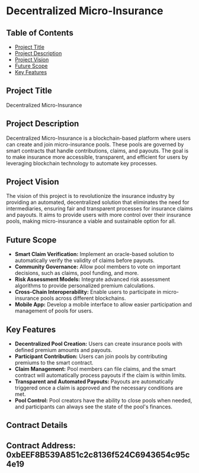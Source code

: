 # Decentralized Micro-Insurance

## Table of Contents
- [Project Title](#project-title)
- [Project Description](#project-description)
- [Project Vision](#project-vision)
- [Future Scope](#future-scope)
- [Key Features](#key-features)

## Project Title

Decentralized Micro-Insurance

## Project Description

Decentralized Micro-Insurance is a blockchain-based platform where users can create and join micro-insurance pools. These pools are governed by smart contracts that handle contributions, claims, and payouts. The goal is to make insurance more accessible, transparent, and efficient for users by leveraging blockchain technology to automate key processes.

## Project Vision

The vision of this project is to revolutionize the insurance industry by providing an automated, decentralized solution that eliminates the need for intermediaries, ensuring fair and transparent processes for insurance claims and payouts. It aims to provide users with more control over their insurance pools, making micro-insurance a viable and sustainable option for all.

## Future Scope

- **Smart Claim Verification:** Implement an oracle-based solution to automatically verify the validity of claims before payouts.
- **Community Governance:** Allow pool members to vote on important decisions, such as claims, pool funding, and more.
- **Risk Assessment Models:** Integrate advanced risk assessment algorithms to provide personalized premium calculations.
- **Cross-Chain Interoperability:** Enable users to participate in micro-insurance pools across different blockchains.
- **Mobile App:** Develop a mobile interface to allow easier participation and management of pools for users.

## Key Features

- **Decentralized Pool Creation:** Users can create insurance pools with defined premium amounts and payouts.
- **Participant Contribution:** Users can join pools by contributing premiums to the smart contract.
- **Claim Management:** Pool members can file claims, and the smart contract will automatically process payouts if the claim is within limits.
- **Transparent and Automated Payouts:** Payouts are automatically triggered once a claim is approved and the necessary conditions are met.
- **Pool Control:** Pool creators have the ability to close pools when needed, and participants can always see the state of the pool's finances.


## Contract Details
Contract Address: 0xbEEF8B539A851c2c8136f524C6943654c95c4e19
---



